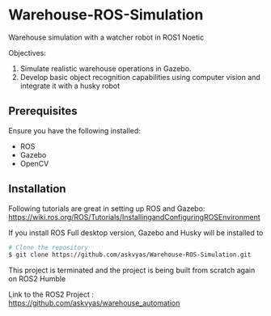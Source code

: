 # Warehouse-ROS-Simulation

Warehouse simulation with a watcher robot in ROS1 Noetic


Objectives:
1. Simulate realistic warehouse operations in Gazebo.
2. Develop basic object recognition capabilities using computer vision and integrate it with a husky robot


## Prerequisites
Ensure you have  the following installed:
- ROS
- Gazebo
- OpenCV

## Installation
Following tutorials are great in setting up ROS and Gazebo:
https://wiki.ros.org/ROS/Tutorials/InstallingandConfiguringROSEnvironment

If you install ROS Full desktop version, Gazebo and Husky will be installed to
```bash
# Clone the repository
$ git clone https://github.com/askvyas/Warehouse-ROS-Simulation.git

```


This project is terminated and the project is being built from scratch again on ROS2 Humble 

Link to the ROS2 Project : https://github.com/askvyas/warehouse_automation 
